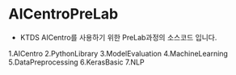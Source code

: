 # AICentroPreLab
* KTDS AICentro를 사용하기 위한 PreLab과정의 소스코드 입니다. 

1.AICentro
2.PythonLibrary
3.ModelEvaluation
4.MachineLearning
5.DataPreprocessing
6.KerasBasic
7.NLP



